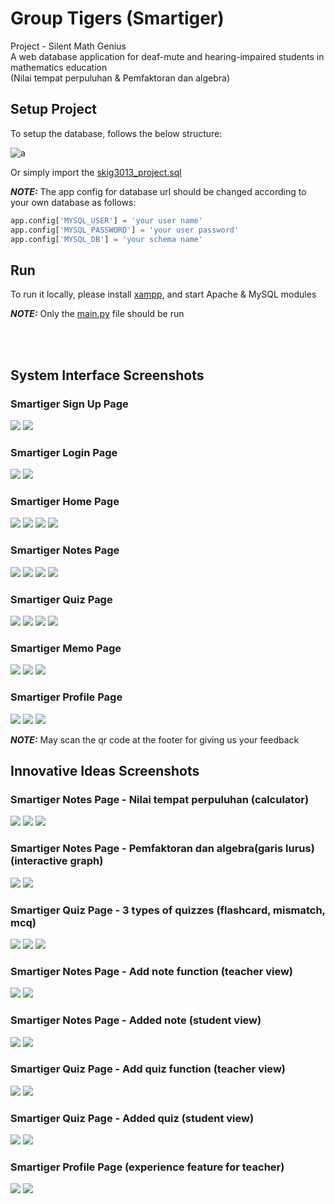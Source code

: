 # Group Tigers (Smartiger)
Project - Silent Math Genius 
<br>A web database application for deaf-mute and hearing-impaired students in mathematics education 
<br>(Nilai tempat perpuluhan & Pemfaktoran dan algebra)

## Setup Project

To setup the database, follows the below structure:

![a](database.jpg)

Or simply import the [skig3013_project.sql](skig3013_project.sql)

**_NOTE:_** The app config for database url should be changed according to your own database as follows:

```python
app.config['MYSQL_USER'] = 'your user name'
app.config['MYSQL_PASSWORD'] = 'your user password'
app.config['MYSQL_DB'] = 'your schema name'
```

## Run
To run it locally, please install [xampp](https://www.apachefriends.org/), and start Apache & MySQL modules

**_NOTE:_** Only the [main.py](main.py) file should be run

<br></br>
## System Interface Screenshots

### Smartiger Sign Up Page
![](screenshot/daftar_teacher.jpeg)
![](screenshot/daftar_student.jpeg)

### Smartiger Login Page
![](screenshot/login_teacher.jpeg)
![](screenshot/login_student.jpeg)

### Smartiger Home Page
![](screenshot/home-student.jpg)
![](screenshot/home_visitor_2.jpg)
![](screenshot/home_visitor_3.jpg)
![](screenshot/home_visitor_4.jpg)

### Smartiger Notes Page
![](screenshot/note-student-1.jpg)
![](screenshot/note-student-2.jpg)
![](screenshot/note-student-3.jpg)
![](screenshot/note-student-4.jpg)

### Smartiger Quiz Page
![](screenshot/quiz-student-1.jpg)
![](screenshot/quiz-student-2.jpg)
![](screenshot/quiz-student-3.jpg)
![](screenshot/note-student-4.jpg)

### Smartiger Memo Page
![](screenshot/Memo-0.jpg)
![](screenshot/Memo-1.jpg)
![](screenshot/note-student-4.jpg)

### Smartiger Profile Page
![](screenshot/student-profile-0.jpg)
![](screenshot/student-profile-1.jpg)
![](screenshot/note-student-4.jpg)

**_NOTE:_** May scan the qr code at the footer for giving us your feedback

## Innovative Ideas Screenshots

### Smartiger Notes Page - Nilai tempat perpuluhan (calculator)
![](screenshot/Bab3-note-3.jpg)
![](screenshot/Bab3-note-4.jpg)
![](screenshot/Bab3-note-5.jpg)

### Smartiger Notes Page - Pemfaktoran dan algebra(garis lurus) (interactive graph)
![](screenshot/Bab9-note-3.jpg)
![](screenshot/Bab9-note-4.jpg)

### Smartiger Quiz Page - 3 types of quizzes (flashcard, mismatch, mcq)
![](screenshot/quiz-student-flashcard.jpg)
![](screenshot/quiz-student-matching-1.jpg)
![](screenshot/quiz-student-mcq-1.jpg)

### Smartiger Notes Page - Add note function (teacher view)
![](screenshot/nota-teacher-3.jpg)
![](screenshot/nota-teacher-4.jpg)

### Smartiger Notes Page - Added note (student view)
![](screenshot/student-view-teacher-add-note-1.jpg)
![](screenshot/student-view-teacher-add-note-2.jpg)

### Smartiger Quiz Page - Add quiz function (teacher view)
![](screenshot/quiz-teacher-3.jpg)
![](screenshot/quiz-teacher-4.jpg)

### Smartiger Quiz Page - Added quiz (student view)
![](screenshot/student-view-teacher-add-quiz-1.jpg)
![](screenshot/student-view-teacher-add-quiz-2.jpg)

### Smartiger Profile Page (experience feature for teacher)
![](screenshot/teacher-profile-1.jpg)
![](screenshot/teacher-profile-2.jpg)
